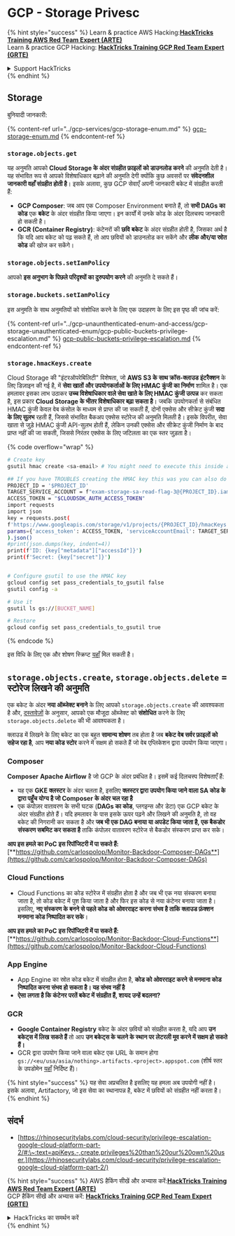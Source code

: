 # GCP - Storage Privesc

{% hint style="success" %}
Learn & practice AWS Hacking:<img src="../../../.gitbook/assets/image (1).png" alt="" data-size="line">[**HackTricks Training AWS Red Team Expert (ARTE)**](https://training.hacktricks.xyz/courses/arte)<img src="../../../.gitbook/assets/image (1).png" alt="" data-size="line">\
Learn & practice GCP Hacking: <img src="../../../.gitbook/assets/image (2).png" alt="" data-size="line">[**HackTricks Training GCP Red Team Expert (GRTE)**<img src="../../../.gitbook/assets/image (2).png" alt="" data-size="line">](https://training.hacktricks.xyz/courses/grte)

<details>

<summary>Support HackTricks</summary>

* Check the [**subscription plans**](https://github.com/sponsors/carlospolop)!
* **Join the** 💬 [**Discord group**](https://discord.gg/hRep4RUj7f) or the [**telegram group**](https://t.me/peass) or **follow** us on **Twitter** 🐦 [**@hacktricks\_live**](https://twitter.com/hacktricks\_live)**.**
* **Share hacking tricks by submitting PRs to the** [**HackTricks**](https://github.com/carlospolop/hacktricks) and [**HackTricks Cloud**](https://github.com/carlospolop/hacktricks-cloud) github repos.

</details>
{% endhint %}

## Storage

बुनियादी जानकारी:

{% content-ref url="../gcp-services/gcp-storage-enum.md" %}
[gcp-storage-enum.md](../gcp-services/gcp-storage-enum.md)
{% endcontent-ref %}

### `storage.objects.get`

यह अनुमति आपको **Cloud Storage के अंदर संग्रहीत फ़ाइलों को डाउनलोड करने** की अनुमति देती है। यह संभावित रूप से आपको विशेषाधिकार बढ़ाने की अनुमति देगी क्योंकि कुछ अवसरों पर **संवेदनशील जानकारी वहाँ संग्रहीत होती है**। इसके अलावा, कुछ GCP सेवाएँ अपनी जानकारी बकेट में संग्रहीत करती हैं:

* **GCP Composer**: जब आप एक Composer Environment बनाते हैं, तो **सभी DAGs का कोड** एक **बकेट** के अंदर संग्रहीत किया जाएगा। इन कार्यों में उनके कोड के अंदर दिलचस्प जानकारी हो सकती है।
* **GCR (Container Registry)**: कंटेनरों की **छवि** **बकेट** के अंदर संग्रहीत होती है, जिसका अर्थ है कि यदि आप बकेट को पढ़ सकते हैं, तो आप छवियों को डाउनलोड कर सकेंगे और **लीक और/या स्रोत कोड** की खोज कर सकेंगे।

### `storage.objects.setIamPolicy`

आपको **इस अनुभाग के पिछले परिदृश्यों का दुरुपयोग करने** की अनुमति दे सकते हैं।

### **`storage.buckets.setIamPolicy`**

इस अनुमति के साथ अनुमतियों को संशोधित करने के लिए एक उदाहरण के लिए इस पृष्ठ की जांच करें:

{% content-ref url="../gcp-unaunthenticated-enum-and-access/gcp-storage-unauthenticated-enum/gcp-public-buckets-privilege-escalation.md" %}
[gcp-public-buckets-privilege-escalation.md](../gcp-unaunthenticated-enum-and-access/gcp-storage-unauthenticated-enum/gcp-public-buckets-privilege-escalation.md)
{% endcontent-ref %}

### `storage.hmacKeys.create`

Cloud Storage की "इंटरऑपरेबिलिटी" विशेषता, जो **AWS S3 के साथ क्रॉस-क्लाउड इंटरैक्शन** के लिए डिज़ाइन की गई है, में **सेवा खातों और उपयोगकर्ताओं के लिए HMAC कुंजी का निर्माण** शामिल है। एक हमलावर इसका लाभ उठाकर **उच्च विशेषाधिकार वाले सेवा खाते के लिए HMAC कुंजी उत्पन्न** कर सकता है, इस प्रकार **Cloud Storage के भीतर विशेषाधिकार बढ़ा सकता है**। जबकि उपयोगकर्ता से संबंधित HMAC कुंजी केवल वेब कंसोल के माध्यम से प्राप्त की जा सकती हैं, दोनों एक्सेस और सीक्रेट कुंजी **सदा के लिए सुलभ** रहती हैं, जिससे संभावित बैकअप एक्सेस स्टोरेज की अनुमति मिलती है। इसके विपरीत, सेवा खाता से जुड़े HMAC कुंजी API-सुलभ होती हैं, लेकिन उनकी एक्सेस और सीक्रेट कुंजी निर्माण के बाद प्राप्त नहीं की जा सकती, जिससे निरंतर एक्सेस के लिए जटिलता का एक स्तर जुड़ता है।

{% code overflow="wrap" %}
```bash
# Create key
gsutil hmac create <sa-email> # You might need to execute this inside a VM instance

## If you have TROUBLES creating the HMAC key this was you can also do it contacting the API directly:
PROJECT_ID = '$PROJECT_ID'
TARGET_SERVICE_ACCOUNT = f"exam-storage-sa-read-flag-3@{PROJECT_ID}.iam.gserviceaccount.com"
ACCESS_TOKEN = "$CLOUDSDK_AUTH_ACCESS_TOKEN"
import requests
import json
key = requests.post(
f'https://www.googleapis.com/storage/v1/projects/{PROJECT_ID}/hmacKeys',
params={'access_token': ACCESS_TOKEN, 'serviceAccountEmail': TARGET_SERVICE_ACCOUNT}
).json()
#print(json.dumps(key, indent=4))
print(f'ID: {key["metadata"]["accessId"]}')
print(f'Secret: {key["secret"]}')


# Configure gsutil to use the HMAC key
gcloud config set pass_credentials_to_gsutil false
gsutil config -a

# Use it
gsutil ls gs://[BUCKET_NAME]

# Restore
gcloud config set pass_credentials_to_gsutil true
```
{% endcode %}

इस विधि के लिए एक और शोषण स्क्रिप्ट [यहाँ](https://github.com/RhinoSecurityLabs/GCP-IAM-Privilege-Escalation/blob/master/ExploitScripts/storage.hmacKeys.create.py) मिल सकती है।

## `storage.objects.create`, `storage.objects.delete` = स्टोरेज लिखने की अनुमति

एक बकेट के अंदर **नया ऑब्जेक्ट बनाने** के लिए आपको `storage.objects.create` की आवश्यकता है और, [दस्तावेज़ों](https://cloud.google.com/storage/docs/access-control/iam-permissions#object\_permissions) के अनुसार, आपको एक मौजूदा ऑब्जेक्ट को **संशोधित** करने के लिए `storage.objects.delete` की भी आवश्यकता है।

क्लाउड में लिखने के लिए बकेट का एक बहुत **सामान्य शोषण** तब होता है जब **बकेट वेब सर्वर फ़ाइलों को सहेज रहा है**, आप **नया कोड स्टोर** करने में सक्षम हो सकते हैं जो वेब एप्लिकेशन द्वारा उपयोग किया जाएगा।

### Composer

**Composer** **Apache Airflow** है जो GCP के अंदर प्रबंधित है। इसमें कई दिलचस्प विशेषताएँ हैं:

* यह एक **GKE क्लस्टर** के अंदर चलता है, इसलिए **क्लस्टर द्वारा उपयोग किया जाने वाला SA कोड के द्वारा पहुँच योग्य है जो Composer के अंदर चल रहा है**
* एक कंपोज़र वातावरण के सभी घटक (**DAGs का कोड**, प्लगइन्स और डेटा) एक GCP बकेट के अंदर संग्रहीत होते हैं। यदि हमलावर के पास इसके ऊपर पढ़ने और लिखने की अनुमति है, तो वह बकेट की निगरानी कर सकता है और **जब भी एक DAG बनाया या अपडेट किया जाता है, एक बैकडोर संस्करण सबमिट कर सकता है** ताकि कंपोज़र वातावरण स्टोरेज से बैकडोर संस्करण प्राप्त कर सके।

**आप इस हमले का PoC इस रिपॉजिटरी में पा सकते हैं:** [**https://github.com/carlospolop/Monitor-Backdoor-Composer-DAGs**](https://github.com/carlospolop/Monitor-Backdoor-Composer-DAGs)

### Cloud Functions

* Cloud Functions का कोड स्टोरेज में संग्रहीत होता है और जब भी एक नया संस्करण बनाया जाता है, तो कोड बकेट में पुश किया जाता है और फिर इस कोड से नया कंटेनर बनाया जाता है। इसलिए, **नए संस्करण के बनने से पहले कोड को ओवरराइट करना संभव है ताकि क्लाउड फ़ंक्शन मनमाना कोड निष्पादित कर सके**।

**आप इस हमले का PoC इस रिपॉजिटरी में पा सकते हैं:** [**https://github.com/carlospolop/Monitor-Backdoor-Cloud-Functions**](https://github.com/carlospolop/Monitor-Backdoor-Cloud-Functions)

### App Engine

* App Engine का स्रोत कोड बकेट में संग्रहीत होता है, **कोड को ओवरराइट करने से मनमाना कोड निष्पादित करना संभव हो सकता है। यह संभव नहीं है**
* **ऐसा लगता है कि कंटेनर परतें बकेट में संग्रहीत हैं, शायद उन्हें बदलना?**

### GCR

* **Google Container Registry** बकेट के अंदर छवियों को संग्रहीत करता है, यदि आप **उन बकेट्स में लिख सकते हैं** तो आप **उन बकेट्स के चलने के स्थान पर लेटरली मूव करने में सक्षम हो सकते हैं।**
* GCR द्वारा उपयोग किया जाने वाला बकेट एक URL के समान होगा `gs://<eu/usa/asia/nothing>.artifacts.<project>.appspot.com` (शीर्ष स्तर के उपडोमेन [यहाँ](https://cloud.google.com/container-registry/docs/pushing-and-pulling) निर्दिष्ट हैं)।

{% hint style="success" %}
यह सेवा अप्रचलित है इसलिए यह हमला अब उपयोगी नहीं है। इसके अलावा, Artifactory, जो इस सेवा का स्थानापन्न है, बकेट में छवियों को संग्रहीत नहीं करता है।
{% endhint %}

## **संदर्भ**

* [https://rhinosecuritylabs.com/cloud-security/privilege-escalation-google-cloud-platform-part-2/#:\~:text=apiKeys.-,create,privileges%20than%20our%20own%20user.](https://rhinosecuritylabs.com/cloud-security/privilege-escalation-google-cloud-platform-part-2/)

{% hint style="success" %}
AWS हैकिंग सीखें और अभ्यास करें:<img src="../../../.gitbook/assets/image (1).png" alt="" data-size="line">[**HackTricks Training AWS Red Team Expert (ARTE)**](https://training.hacktricks.xyz/courses/arte)<img src="../../../.gitbook/assets/image (1).png" alt="" data-size="line">\
GCP हैकिंग सीखें और अभ्यास करें: <img src="../../../.gitbook/assets/image (2).png" alt="" data-size="line">[**HackTricks Training GCP Red Team Expert (GRTE)**<img src="../../../.gitbook/assets/image (2).png" alt="" data-size="line">](https://training.hacktricks.xyz/courses/grte)

<details>

<summary>HackTricks का समर्थन करें</summary>

* [**सदस्यता योजनाएँ**](https://github.com/sponsors/carlospolop) देखें!
* **💬 [**Discord समूह**](https://discord.gg/hRep4RUj7f) या [**टेलीग्राम समूह**](https://t.me/peass) में शामिल हों या **Twitter** पर हमें **फॉलो करें** 🐦 [**@hacktricks\_live**](https://twitter.com/hacktricks\_live)**.**
* **हैकिंग ट्रिक्स साझा करें और [**HackTricks**](https://github.com/carlospolop/hacktricks) और [**HackTricks Cloud**](https://github.com/carlospolop/hacktricks-cloud) गिटहब रिपॉजिटरी में PR सबमिट करें।**

</details>
{% endhint %}
